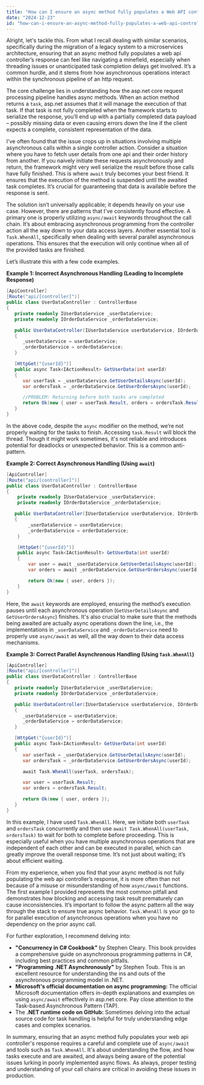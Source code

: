 ```yaml
---
title: "How can I ensure an async method fully populates a Web API controller's response?"
date: "2024-12-23"
id: "how-can-i-ensure-an-async-method-fully-populates-a-web-api-controllers-response"
---
```


Alright, let's tackle this. From what I recall dealing with similar scenarios, specifically during the migration of a legacy system to a microservices architecture, ensuring that an async method fully populates a web api controller’s response can feel like navigating a minefield, especially when threading issues or unanticipated task completion delays get involved. It’s a common hurdle, and it stems from how asynchronous operations interact within the synchronous pipeline of an http request.

The core challenge lies in understanding how the asp.net core request processing pipeline handles async methods. When an action method returns a `task`, asp.net assumes that it will manage the execution of that task. If that task is not fully completed when the framework starts to serialize the response, you’ll end up with a partially completed data payload – possibly missing data or even causing errors down the line if the client expects a complete, consistent representation of the data.

I've often found that the issue crops up in situations involving multiple asynchronous calls within a single controller action. Consider a situation where you have to fetch user details from one api and their order history from another. If you naively initiate these requests asynchronously and return, the framework might very well serialize the result before those calls have fully finished. This is where `await` truly becomes your best friend. It ensures that the execution of the method is suspended until the awaited task completes. It’s crucial for guaranteeing that data is available before the response is sent.

The solution isn’t universally applicable; it depends heavily on your use case. However, there are patterns that I've consistently found effective. A primary one is properly utilizing `async/await` keywords throughout the call chain. It’s about embracing asynchronous programming from the controller action all the way down to your data access layers. Another essential tool is `Task.WhenAll`, specifically when dealing with several parallel asynchronous operations. This ensures that the execution will only continue when all of the provided tasks are finished.

Let’s illustrate this with a few code examples.

**Example 1: Incorrect Asynchronous Handling (Leading to Incomplete Response)**

```csharp
[ApiController]
[Route("api/[controller]")]
public class UserDataController : ControllerBase
{
   private readonly IUserDataService _userDataService;
   private readonly IOrderDataService _orderDataService;

   public UserDataController(IUserDataService userDataService, IOrderDataService orderDataService)
   {
      _userDataService = userDataService;
      _orderDataService = orderDataService;
   }

   [HttpGet("{userId}")]
   public async Task<IActionResult> GetUserData(int userId)
   {
      var userTask = _userDataService.GetUserDetailsAsync(userId);
      var ordersTask = _orderDataService.GetUserOrdersAsync(userId);

      //PROBLEM: Returning before both tasks are completed
      return Ok(new { user = userTask.Result, orders = ordersTask.Result });
   }
}
```

In the above code, despite the `async` modifier on the method, we’re not properly waiting for the tasks to finish. Accessing `task.Result` will block the thread. Though it might work sometimes, it's not reliable and introduces potential for deadlocks or unexpected behavior. This is a common anti-pattern.

**Example 2: Correct Asynchronous Handling (Using `await`)**

```csharp
[ApiController]
[Route("api/[controller]")]
public class UserDataController : ControllerBase
{
    private readonly IUserDataService _userDataService;
    private readonly IOrderDataService _orderDataService;

   public UserDataController(IUserDataService userDataService, IOrderDataService orderDataService)
   {
        _userDataService = userDataService;
        _orderDataService = orderDataService;
    }

    [HttpGet("{userId}")]
    public async Task<IActionResult> GetUserData(int userId)
    {
        var user = await _userDataService.GetUserDetailsAsync(userId);
        var orders = await _orderDataService.GetUserOrdersAsync(userId);

        return Ok(new { user, orders });
    }
}
```

Here, the `await` keywords are employed, ensuring the method’s execution pauses until each asynchronous operation (`GetUserDetailsAsync` and `GetUserOrdersAsync`) finishes. It's also crucial to make sure that the methods being awaited are actually async operations down the line, i.e., the implementations in `_userDataService` and `_orderDataService` need to properly use `async/await` as well, all the way down to their data access mechanisms.

**Example 3: Correct Parallel Asynchronous Handling (Using `Task.WhenAll`)**

```csharp
[ApiController]
[Route("api/[controller]")]
public class UserDataController : ControllerBase
{
   private readonly IUserDataService _userDataService;
   private readonly IOrderDataService _orderDataService;

   public UserDataController(IUserDataService userDataService, IOrderDataService orderDataService)
   {
      _userDataService = userDataService;
      _orderDataService = orderDataService;
   }

   [HttpGet("{userId}")]
   public async Task<IActionResult> GetUserData(int userId)
   {
      var userTask = _userDataService.GetUserDetailsAsync(userId);
      var ordersTask = _orderDataService.GetUserOrdersAsync(userId);

      await Task.WhenAll(userTask, ordersTask);

      var user = userTask.Result;
      var orders = ordersTask.Result;

      return Ok(new { user, orders });
   }
}
```
In this example, I have used `Task.WhenAll`. Here, we initiate both `userTask` and `ordersTask` concurrently and then use `await Task.WhenAll(userTask, ordersTask)` to wait for both to complete before proceeding. This is especially useful when you have multiple asynchronous operations that are independent of each other and can be executed in parallel, which can greatly improve the overall response time. It’s not just about waiting; it’s about efficient waiting.

From my experience, when you find that your async method is not fully populating the web api controller’s response, it is more often than not because of a misuse or misunderstanding of how `async/await` functions. The first example I provided represents the most common pitfall and demonstrates how blocking and accessing task result prematurely can cause inconsistencies. It’s important to follow the async pattern all the way through the stack to ensure true async behavior. `Task.WhenAll` is your go to for parallel execution of asynchronous operations when you have no dependency on the prior async call.

For further exploration, I recommend delving into:

*   **"Concurrency in C# Cookbook"** by Stephen Cleary. This book provides a comprehensive guide on asynchronous programming patterns in C#, including best practices and common pitfalls.
*   **"Programming .NET Asynchronously"** by Stephen Toub. This is an excellent resource for understanding the ins and outs of the asynchronous programming model in .NET.
*   **Microsoft's official documentation on async programming:** The official Microsoft documentation offers in-depth explanations and examples on using `async/await` effectively in asp.net core. Pay close attention to the Task-based Asynchronous Pattern (TAP).
*   The **.NET runtime code on GitHub:** Sometimes delving into the actual source code for task handling is helpful for truly understanding edge cases and complex scenarios.

In summary, ensuring that an async method fully populates your web api controller's response requires a careful and complete use of `async/await` and tools such as `Task.WhenAll`. It's about understanding the flow, and how tasks execute and are awaited, and always being aware of the potential issues lurking in poorly implemented async flows. As always, proper testing and understanding of your call chains are critical in avoiding these issues in production.
